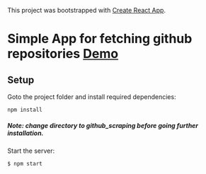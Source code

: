 This project was bootstrapped with [Create React App](https://github.com/facebookincubator/create-react-app).

# Simple App for fetching github repositories [Demo](https://github-scraping.herokuapp.com)
## Setup

Goto the project folder and install required dependencies:
```
npm install
```

##### Note: change directory to github_scraping before going further installation.

Start the server:

```bash
$ npm start
```
